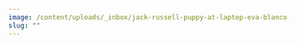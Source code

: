 ```yaml
---
image: /content/uploads/_inbox/jack-russell-puppy-at-laptop-eva-blanco-istock-getty-images-1217036838.png
slug: ""
---
```

